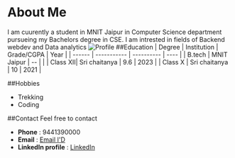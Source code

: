 # About Me
I am cuurently a student in MNIT Jaipur in Computer Science department pursueing my Bachelors degree in CSE.
I am intrested in fields of Backend webdev and Data analytics
![Profile](https://cdn.pixabay.com/photo/2015/10/05/22/37/blank-profile-picture-973460_960_720.png)
##Education
| Degree   | Institution   | Grade/CGPA | Year |
| ------   | -----------   | ---------- | ---- |
| B.tech   | MNIT Jaipur   | --         |      |
| Class XII| Sri chaitanya | 9.6        | 2023 |
| Class X  | Sri chaitanya | 10         | 2021 |

##Hobbies
- Trekking
- Coding

##Contact 
 Feel free to contact
- **Phone** : 9441390000
- **Email** : [Email I'D](2023ucp1971@mnit.ac.in)
- **LinkedIn profile** : [LinkedIn](https://in.linkedin.com/in/sai-udheep-vetapalem)
